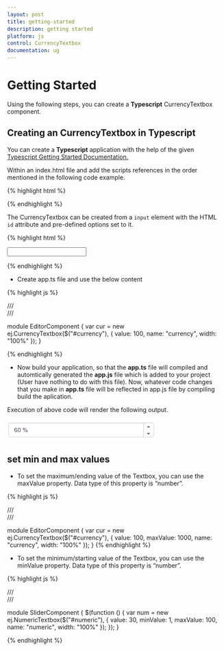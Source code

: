 ```yaml
---
layout: post
title: getting-started
description: getting started
platform: js
control: CurrencyTextbox
documentation: ug
---
```


# Getting Started



Using the following steps, you can create a **Typescript** CurrencyTextbox component.

## Creating an CurrencyTextbox in Typescript



You can create a **Typescript** application with the help of the given [Typescript Getting Started Documentation. ](https://help.syncfusion.com/js/typescript)

Within an index.html file and add the scripts references in the order mentioned in the following code example.

{% highlight html %}

<!DOCTYPE html>
<html>
<head>
<title>Typescript Application</title>
<link href="http://cdn.syncfusion.com/**{{**site.releaseversion**}}**/js/web/flat-azure/ej.web.all.min.css" rel="stylesheet" />
<script src="https://code.jquery.com/jquery-3.0.0.min.js"></script>
<script src="http://cdn.syncfusion.com/**{{**site.releaseversion**}}**/js/web/ej.web.all.min.js" type="text/javascript"></script>

</head>
<body>
<!--Add Textbox sample  here-->
</body>
</html>


{% endhighlight %}



The CurrencyTextbox can be created from a `input` element with the HTML `id` attribute and pre-defined options set to it.



{% highlight html %}

<input id="currency" type="text" />
<script src="app.js"></script>

{% endhighlight %}



* Create app.ts file and use the below content



{% highlight js %}

/// <reference path="jquery.d.ts" />  
/// <reference path="ej.web.all.d.ts" />

module EditorComponent {
   var cur = new ej.CurrencyTextbox($("#currency"), {
            value: 100,
            name: "currency",
            width: "100%"
        });
}

{% endhighlight %}



* Now build your application, so that the **app.ts** file will compiled and automtically generated the **app.js** file which is added to your project (User have nothing to do with this file). Now, whatever code changes that you make in **app.ts** file will be reflected in app.js file by compiling     build the aplication.



Execution of above code will render the following output.

![](getting-started_images/getting-started_img1.png)


## set min and max values

* To set the maximum/ending value of the Textbox, you can use the maxValue property. Data type of this property is “number”.


{% highlight js %}

/// <reference path="jquery.d.ts" />  
/// <reference path="ej.web.all.d.ts" />

module EditorComponent {
   var cur = new ej.CurrencyTextbox($("#currency"), {
            value: 100,
            maxValue: 1000,
            name: "currency",
            width: "100%"
        });
}
{% endhighlight %}


* To set the minimum/starting value of the Textbox, you can use the minValue property. Data type of this property is “number”.


{% highlight js %}

/// <reference path="jquery.d.ts" />  
/// <reference path="ej.web.all.d.ts" />

module SliderComponent {
$(function () {
var num = new ej.NumericTextbox($("#numeric"), {
    value: 30,
    minValue: 1,
    maxValue: 100,
    name: "numeric",
    width: "100%"
});
});
}

{% endhighlight %}
